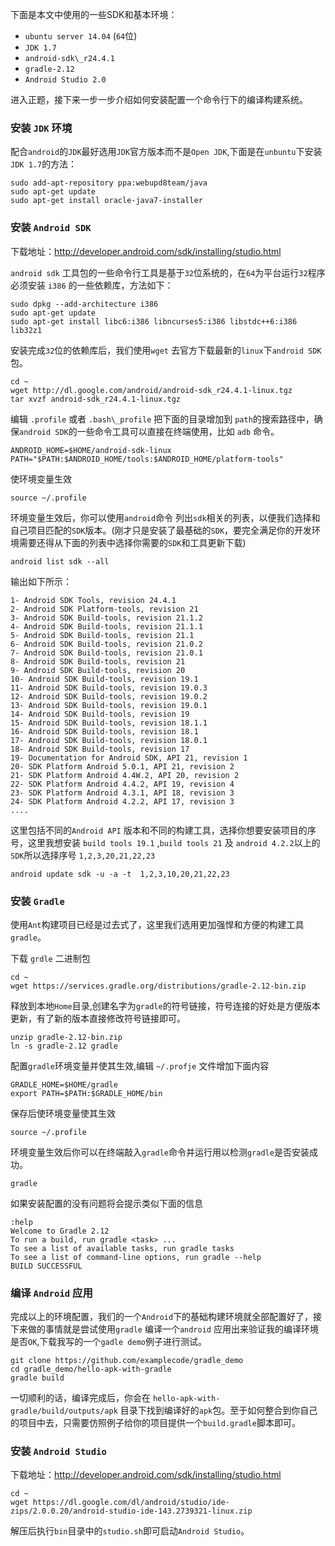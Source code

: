 <!--title:Ubuntu下全命令行搭建Android开发环境-->
<!--category:技术学习-->
<!--tags:ubuntu, android, shell-->
<!--author:Neal-->
<!--date:2016-04-16-->

下面是本文中使用的一些SDK和基本环境：

* `ubuntu server 14.04` (`64`位)
* `JDK 1.7`
* `android-sdk\_r24.4.1`
* `gradle-2.12`
* `Android Studio 2.0`

进入正题，接下来一步一步介绍如何安装配置一个命令行下的编译构建系统。

### 安装 `JDK` 环境
配合`android`的`JDK`最好选用`JDK`官方版本而不是`Open JDK`,下面是在`unbuntu`下安装`JDK 1.7`的方法：

    sudo add-apt-repository ppa:webupd8team/java
    sudo apt-get update
    sudo apt-get install oracle-java7-installer

### 安装 `Android SDK`
下载地址：<http://developer.android.com/sdk/installing/studio.html>

`android sdk` 工具包的一些命令行工具是基于`32`位系统的，在`64`为平台运行`32`程序必须安装 `i386` 的一些依赖库，方法如下：

    sudo dpkg --add-architecture i386
    sudo apt-get update
    sudo apt-get install libc6:i386 libncurses5:i386 libstdc++6:i386 lib32z1

安装完成`32`位的依赖库后，我们使用`wget` 去官方下载最新的`linux`下`android SDK`包。

    cd ~
    wget http://dl.google.com/android/android-sdk_r24.4.1-linux.tgz
    tar xvzf android-sdk_r24.4.1-linux.tgz

编辑 `.profile` 或者 `.bash\_profile` 把下面的目录增加到 `path`的搜索路径中，确保`android SDK`的一些命令工具可以直接在终端使用，比如 `adb` 命令。

    ANDROID_HOME=$HOME/android-sdk-linux
    PATH="$PATH:$ANDROID_HOME/tools:$ANDROID_HOME/platform-tools"

使环境变量生效

    source ~/.profile

环境变量生效后，你可以使用`android`命令 列出`sdk`相关的列表，以便我们选择和自己项目匹配的`SDK`版本。(刚才只是安装了最基础的`SDK`，要完全满足你的开发环境需要还得从下面的列表中选择你需要的`SDK`和工具更新下载)

    android list sdk --all

输出如下所示：

    1- Android SDK Tools, revision 24.4.1
    2- Android SDK Platform-tools, revision 21
    3- Android SDK Build-tools, revision 21.1.2
    4- Android SDK Build-tools, revision 21.1.1
    5- Android SDK Build-tools, revision 21.1
    6- Android SDK Build-tools, revision 21.0.2
    7- Android SDK Build-tools, revision 21.0.1
    8- Android SDK Build-tools, revision 21
    9- Android SDK Build-tools, revision 20
    10- Android SDK Build-tools, revision 19.1
    11- Android SDK Build-tools, revision 19.0.3
    12- Android SDK Build-tools, revision 19.0.2
    13- Android SDK Build-tools, revision 19.0.1
    14- Android SDK Build-tools, revision 19
    15- Android SDK Build-tools, revision 18.1.1
    16- Android SDK Build-tools, revision 18.1
    17- Android SDK Build-tools, revision 18.0.1
    18- Android SDK Build-tools, revision 17
    19- Documentation for Android SDK, API 21, revision 1
    20- SDK Platform Android 5.0.1, API 21, revision 2
    21- SDK Platform Android 4.4W.2, API 20, revision 2
    22- SDK Platform Android 4.4.2, API 19, revision 4
    23- SDK Platform Android 4.3.1, API 18, revision 3
    24- SDK Platform Android 4.2.2, API 17, revision 3
    ....

这里包括不同的`Android API` 版本和不同的构建工具，选择你想要安装项目的序号，这里我想安装 `build tools 19.1` ,`build tools 21` 及 `android 4.2.2`以上的`SDK`所以选择序号 `1,2,3,20,21,22,23`

    android update sdk -u -a -t  1,2,3,10,20,21,22,23

### 安装 `Gradle`
使用`Ant`构建项目已经是过去式了，这里我们选用更加强悍和方便的构建工具`gradle`。

下载 `grdle` 二进制包

    cd ~
    wget https://services.gradle.org/distributions/gradle-2.12-bin.zip

释放到本地`Home`目录,创建名字为`gradle`的符号链接，符号连接的好处是方便版本更新，有了新的版本直接修改符号链接即可。

    unzip gradle-2.12-bin.zip 
    ln -s gradle-2.12 gradle

配置`gradle`环境变量并使其生效,编辑 `~/.profje` 文件增加下面内容

    GRADLE_HOME=$HOME/gradle
    export PATH=$PATH:$GRADLE_HOME/bin

保存后使环境变量使其生效

    source ~/.profile

环境变量生效后你可以在终端敲入`gradle`命令并运行用以检测`gradle`是否安装成功。

    gradle

如果安装配置的没有问题将会提示类似下面的信息

    :help
    Welcome to Gradle 2.12
    To run a build, run gradle <task> ...
    To see a list of available tasks, run gradle tasks
    To see a list of command-line options, run gradle --help
    BUILD SUCCESSFUL

### 编译 `Android` 应用
完成以上的环境配置，我们的一个`Android`下的基础构建环境就全部配置好了，接下来做的事情就是尝试使用`gradle` 编译一个`android` 应用出来验证我的编译环境是否`OK`,下载我写的一个`gadle demo`例子进行测试。

    git clone https://github.com/examplecode/gradle_demo
    cd gradle_demo/hello-apk-with-gradle
    gradle build

一切顺利的话，编译完成后，你会在 `hello-apk-with-gradle/build/outputs/apk` 目录下找到编译好的`apk`包。至于如何整合到你自己的项目中去，只需要仿照例子给你的项目提供一个`build.gradle`脚本即可。

### 安装 `Android Studio`
下载地址：<http://developer.android.com/sdk/installing/studio.html>

    cd ~
    wget https://dl.google.com/dl/android/studio/ide-zips/2.0.0.20/android-studio-ide-143.2739321-linux.zip

解压后执行`bin`目录中的`studio.sh`即可启动`Android Studio`。
